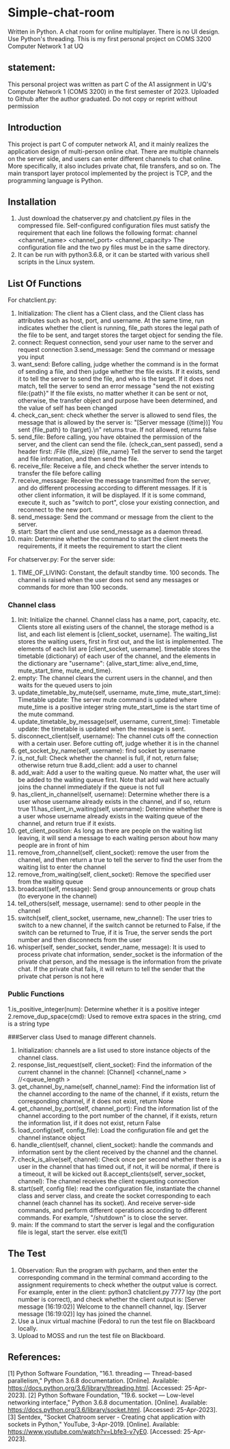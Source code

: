 # Simple-chat-room
Written in Python. A chat room for online multiplayer. There is no UI design. Use Python's threading. This is my first personal project on COMS 3200 Computer Network 1 at UQ


## statement:
This personal project was written as part C of the A1 assignment in UQ's Computer Network 1 (COMS 3200) in the first semester of 2023. Uploaded to Github after the author graduated. Do not copy or reprint without permission

## Introduction

This project is part C of computer network A1, and it mainly realizes the application design of multi-person online chat. There are multiple channels on the server side, and users can enter different channels to chat online. More specifically, it also includes private chat, file transfers, and so on. The main transport layer protocol implemented by the project is TCP, and the programming language is Python.

## Installation
1. Just download the chatserver.py and chatclient.py files in the compressed file. Self-configured configuration files must satisfy the requirement that each line follows the following format:
channel <channel_name> <channel_port> <channel_capacity>
The configuration file and the two py files must be in the same directory.
2. It can be run with python3.6.8, or it can be started with various shell scripts in the Linux system.

## List Of Functions
For chatclient.py:
1. Initialization: The client has a Client class, and the Client class has attributes such as host, port, and username. At the same time, run indicates whether the client is running, file_path stores the legal path of the file to be sent, and target stores the target object for sending the file.
2. connect: Request connection, send your user name to the server and request connection
3.send_message: Send the command or message you input
4. want_send: Before calling, judge whether the command is in the format of sending a file, and then judge whether the file exists. If it exists, send it to tell the server to send the file, and who is the target. If it does not match, tell the server to send an error message "send the not existing file:{path}" If the file exists, no matter whether it can be sent or not, otherwise, the transfer object and purpose have been determined, and the value of self has been changed
5. check_can_sent: check whether the server is allowed to send files, the message that is allowed by the server is: "[Server message ({time})] You sent {file_path} to {target}.\n" returns true. If not allowed, returns false
6. send_file: Before calling, you have obtained the permission of the server, and the client can send the file. (check_can_sent passed), send a header first: /File {file_size} {file_name} Tell the server to send the target and file information, and then send the file.
7. receive_file: Receive a file, and check whether the server intends to transfer the file before calling
8. receive_message: Receive the message transmitted from the server, and do different processing according to different messages. If it is other client information, it will be displayed. If it is some command, execute it, such as "switch to port", close your existing connection, and reconnect to the new port.
9. send_message: Send the command or message from the client to the server.
10. start: Start the client and use send_message as a daemon thread.
11. main: Determine whether the command to start the client meets the requirements, if it meets the requirement to start the client

For chatserver.py:
For the server side:
1. TIME_OF_LIVING: Constant, the default standby time. 100 seconds. The channel is raised when the user does not send any messages or commands for more than 100 seconds.

### Channel class
1. Init: Initialize the channel. Channel class has a name, port, capacity, etc. Clients store all existing users of the channel, the storage method is a list, and each list element is [client_socket, username]. The waiting_list stores the waiting users, first in first out, and the list is implemented. The elements of each list are [client_socket, username]. timetable stores the timetable (dictionary) of each user of the channel, and the elements in the dictionary are "username": {alive_start_time: alive_end_time, mute_start_time, mute_end_time}.
2. empty: The channel clears the current users in the channel, and then waits for the queued users to join
3. update_timetable_by_mute(self, username, mute_time, mute_start_time): Timetable update: The server mute command is updated where mute_time is a positive integer string mute_start_time is the start time of the mute command.
4. update_timetable_by_message(self, username, current_time): Timetable update: the timetable is updated when the message is sent. 
5. disconnect_client(self, username): The channel cuts off the connection with a certain user. Before cutting off, judge whether it is in the channel
6. get_socket_by_name(self, username): find socket by username
7. is_not_full: Check whether the channel is full, if not, return false; otherwise return true
8.add_client: add a user to channel
9. add_wait: Add a user to the waiting queue. No matter what, the user will be added to the waiting queue first. Note that add wait here actually joins the channel immediately if the queue is not full
10. has_client_in_channel(self, username): Determine whether there is a user whose username already exists in the channel, and if so, return true
11.has_client_in_waiting(self, username): Determine whether there is a user whose username already exists in the waiting queue of the channel, and return true if it exists.
12. get_client_position: As long as there are people on the waiting list leaving, it will send a message to each waiting person about how many people are in front of him
13. remove_from_channel(self, client_socket): remove the user from the channel, and then return a true to tell the server to find the user from the waiting list to enter the channel
14. remove_from_waiting(self, client_socket): Remove the specified user from the waiting queue
15. broadcast(self, message): Send group announcements or group chats (to everyone in the channel)
16. tell_others(self, message, username): send to other people in the channel
17. switch(self, client_socket, username, new_channel): The user tries to switch to a new channel, if the switch cannot be returned to False, if the switch can be returned to True, if it is True, the server sends the port number and then disconnects from the user
18. whisper(self, sender_socket, sender_name, message): It is used to process private chat information, sender_socket is the information of the private chat person, and the message is the information from the private chat. If the private chat fails, it will return to tell the sender that the private chat person is not here

### Public Functions
1.is_positive_integer(num): Determine whether it is a positive integer
2.remove_dup_space(cmd): Used to remove extra spaces in the string, cmd is a string type

###Server class
Used to manage different channels.
1. Initialization: channels are a list used to store instance objects of the channel class.
2. response_list_request(self, client_socket): Find the information of the current channel in the channel: [Channel] <channel_name > <current >/<capacity >/<queue_length >
3. get_channel_by_name(self, channel_name): Find the information list of the channel according to the name of the channel, if it exists, return the corresponding channel, if it does not exist, return None
4. get_channel_by_port(self, channel_port): Find the information list of the channel according to the port number of the channel, if it exists, return the information list, if it does not exist, return False
5. load_config(self, config_file): Load the configuration file and get the channel instance object
6. handle_client(self, channel, client_socket): handle the commands and information sent by the client received by the channel and the channel.
7. check_is_alive(self, channel): Check once per second whether there is a user in the channel that has timed out, if not, it will be normal, if there is a timeout, it will be kicked out
8.accept_clients(self, server_socket, channel): The channel receives the client requesting connection
9. start(self, config file): read the configuration file, instantiate the channel class and server class, and create the socket corresponding to each channel (each channel has its socket). And receive server-side commands, and perform different operations according to different commands. For example, "/shutdown" is to close the server.
10. main: If the command to start the server is legal and the configuration file is legal, start the server. else exit(1)

## The Test
1. Observation: Run the program with pycharm, and then enter the corresponding command in the terminal command according to the assignment requirements to check whether the output value is correct. For example, enter in the client: python3 chatclient.py 7777 lqy (the port number is correct), and check whether the client output is:
[Server message (16:19:02)] Welcome to the channel1 channel, lqy.
[Server message (16:19:02)] lqy has joined the channel.
2. Use a Linux virtual machine (Fedora) to run the test file on Blackboard locally.
3. Upload to MOSS and run the test file on Blackboard.

## References:
[1] Python Software Foundation, "16.1. threading — Thread-based parallelism," Python 3.6.8 documentation. [Online]. Available: https://docs.python.org/3.6/library/threading.html. [Accessed: 25-Apr-2023].
[2] Python Software Foundation, "19.6. socket — Low-level networking interface," Python 3.6.8 documentation. [Online]. Available: https://docs.python.org/3.6/library/socket.html. [Accessed: 25-Apr-2023].
[3] Sentdex, "Socket Chatroom server - Creating chat application with sockets in Python," YouTube, 3-Apr-2019. [Online]. Available: https://www.youtube.com/watch?v=Lbfe3-v7yE0. [Accessed: 25-Apr-2023].
